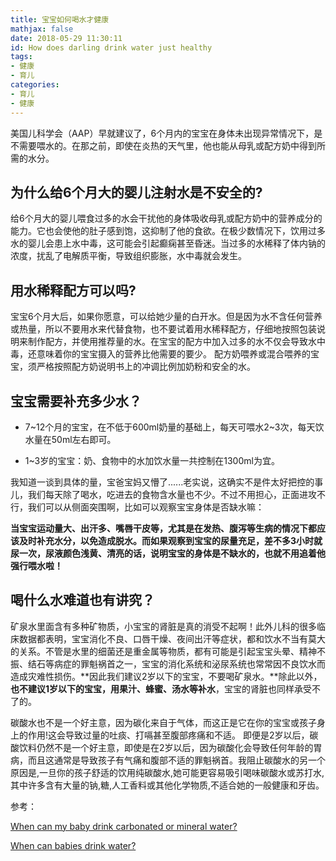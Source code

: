 ```yaml
---
title: 宝宝如何喝水才健康
mathjax: false
date: 2018-05-29 11:30:11
id: How does darling drink water just healthy
tags:
- 健康
- 育儿
categories:
- 育儿
- 健康
---
```


美国儿科学会（AAP）早就建议了，6个月内的宝宝在身体未出现异常情况下，是不需要喂水的。在那之前，即使在炎热的天气里，他也能从母乳或配方奶中得到所需的水分。

<!---more--->

## 为什么给6个月大的婴儿注射水是不安全的?

给6个月大的婴儿喂食过多的水会干扰他的身体吸收母乳或配方奶中的营养成分的能力。它也会使他的肚子感到饱，这抑制了他的食欲。在极少数情况下，饮用过多水的婴儿会患上水中毒，这可能会引起癫痫甚至昏迷。当过多的水稀释了体内钠的浓度，扰乱了电解质平衡，导致组织膨胀，水中毒就会发生。 

## 用水稀释配方可以吗?

宝宝6个月大后，如果你愿意，可以给她少量的白开水。但是因为水不含任何营养或热量，所以不要用水来代替食物，也不要试着用水稀释配方，仔细地按照包装说明来制作配方，并使用推荐量的水。在宝宝的配方中加入过多的水不仅会导致水中毒，还意味着你的宝宝摄入的营养比他需要的要少。 配方奶喂养或混合喂养的宝宝，须严格按照配方奶说明书上的冲调比例加奶粉和安全的水。

## 宝宝需要补充多少水？

- 7~12个月的宝宝，在不低于600ml奶量的基础上，每天可喂水2~3次，每天饮水量在50ml左右即可。

- 1~3岁的宝宝：奶、食物中的水加饮水量一共控制在1300ml为宜。

我知道一谈到具体的量，宝爸宝妈又懵了......老实说，这确实不是件太好把控的事儿，我们每天除了喝水，吃进去的食物含水量也不少。不过不用担心，正面进攻不行，我们可以从侧面突围啊，比如可以观察宝宝身体是否缺水嘛：

**当宝宝运动量大、出汗多、嘴唇干皮等，尤其是在发热、腹泻等生病的情况下都应该及时补充水分，以免造成脱水。而如果观察到宝宝的尿量充足，差不多3小时就尿一次，尿液颜色浅黄、清亮的话，说明宝宝的身体是不缺水的，也就不用追着他强行喂水啦！**

## 喝什么水难道也有讲究？ 

矿泉水里面含有多种矿物质，小宝宝的肾脏是真的消受不起啊！此外儿科的很多临床数据都表明，宝宝消化不良、口唇干燥、夜间出汗等症状，都和饮水不当有莫大的关系。不管是水里的细菌还是重金属等物质，都有可能是引起宝宝头晕、精神不振、结石等病症的罪魁祸首之一，宝宝的消化系统和泌尿系统也常常因不良饮水而造成灾难性损伤。**因此我们建议2岁以下的宝宝，不要喝矿泉水。**除此以外，**也不建议1岁以下的宝宝，用果汁、蜂蜜、汤水等补水**，宝宝的肾脏也同样承受不了的。

碳酸水也不是一个好主意，因为碳化来自于气体，而这正是它在你的宝宝或孩子身上的作用!这会导致过量的吐痰、打嗝甚至腹部疼痛和不适。 即便是2岁以后，碳酸饮料仍然不是一个好主意，即使是在2岁以后，因为碳酸化会导致任何年龄的胃病，而且这通常是导致孩子有气痛和腹部不适的罪魁祸首。我阻止碳酸水的另一个原因是,一旦你的孩子舒适的饮用纯碳酸水,她可能更容易吸引喝味碳酸水或苏打水,其中许多含有大量的钠,糖,人工香料或其他化学物质,不适合她的一般健康和牙齿。



参考：

[When can my baby drink carbonated or mineral water?](https://www.babycenter.com/404_when-can-my-baby-drink-carbonated-or-mineral-water_1368487.bc)

[ When can babies drink water? ](https://www.babycenter.com/404_when-can-babies-drink-water_1368488.bc)

